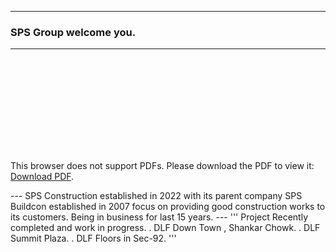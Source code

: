 
---
### SPS Group welcome you. 
---



<object data="https://spsgroup4u.github.io/SPS_Construction Profile.pdf" type="application/pdf" width="700px" height="700px">
    <embed src="https://spsgroup4u.github.io/SPS_Construction Profile.pdf">
        <p>This browser does not support PDFs. Please download the PDF to view it: <a href="https://spsgroup4u.github.io/SPS_Construction Profile.pdf">Download PDF</a>.</p>
    </embed>
</object>
---
SPS Construction established in 2022 with its parent company SPS 
Buildcon established in 2007 focus on providing good construction works 
to its customers. Being in business for last 15 years.
---
'''
Project Recently completed and work in progress.
. DLF Down Town , Shankar Chowk.
. DLF Summit Plaza.
. DLF Floors in Sec-92.
'''
